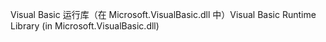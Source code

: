 <span data-ttu-id="7e6a3-101">Visual Basic 运行库（在 Microsoft.VisualBasic.dll 中）</span><span class="sxs-lookup"><span data-stu-id="7e6a3-101">Visual Basic Runtime Library (in Microsoft.VisualBasic.dll)</span></span>
